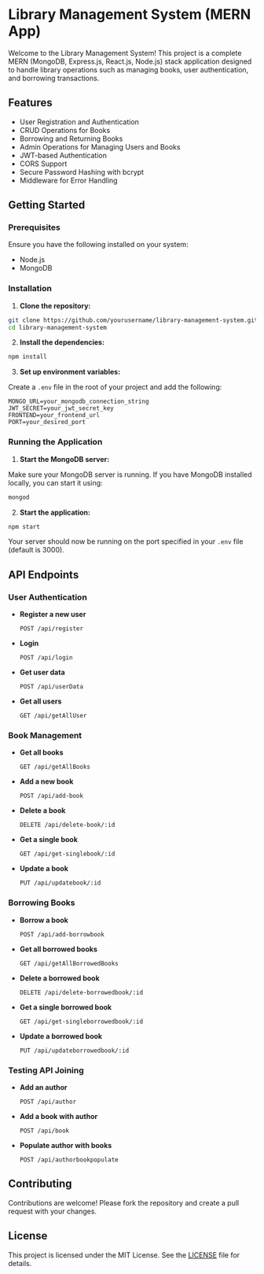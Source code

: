 # Library Management System (MERN App)

Welcome to the Library Management System! This project is a complete MERN (MongoDB, Express.js, React.js, Node.js) stack application designed to handle library operations such as managing books, user authentication, and borrowing transactions.

## Features

- User Registration and Authentication
- CRUD Operations for Books
- Borrowing and Returning Books
- Admin Operations for Managing Users and Books
- JWT-based Authentication
- CORS Support
- Secure Password Hashing with bcrypt
- Middleware for Error Handling

## Getting Started

### Prerequisites

Ensure you have the following installed on your system:

- Node.js
- MongoDB

### Installation

1. **Clone the repository:**

```bash
git clone https://github.com/yourusername/library-management-system.git
cd library-management-system
```

2. **Install the dependencies:**

```bash
npm install
```

3. **Set up environment variables:**

Create a `.env` file in the root of your project and add the following:

```env
MONGO_URL=your_mongodb_connection_string
JWT_SECRET=your_jwt_secret_key
FRONTEND=your_frontend_url
PORT=your_desired_port
```

### Running the Application

1. **Start the MongoDB server:**

Make sure your MongoDB server is running. If you have MongoDB installed locally, you can start it using:

```bash
mongod
```

2. **Start the application:**

```bash
npm start
```

Your server should now be running on the port specified in your `.env` file (default is 3000).

## API Endpoints

### User Authentication

- **Register a new user**

  ```http
  POST /api/register
  ```

- **Login**

  ```http
  POST /api/login
  ```

- **Get user data**

  ```http
  POST /api/userData
  ```

- **Get all users**

  ```http
  GET /api/getAllUser
  ```

### Book Management

- **Get all books**

  ```http
  GET /api/getAllBooks
  ```

- **Add a new book**

  ```http
  POST /api/add-book
  ```

- **Delete a book**

  ```http
  DELETE /api/delete-book/:id
  ```

- **Get a single book**

  ```http
  GET /api/get-singlebook/:id
  ```

- **Update a book**

  ```http
  PUT /api/updatebook/:id
  ```

### Borrowing Books

- **Borrow a book**

  ```http
  POST /api/add-borrowbook
  ```

- **Get all borrowed books**

  ```http
  GET /api/getAllBorrowedBooks
  ```

- **Delete a borrowed book**

  ```http
  DELETE /api/delete-borrowedbook/:id
  ```

- **Get a single borrowed book**

  ```http
  GET /api/get-singleborrowedbook/:id
  ```

- **Update a borrowed book**

  ```http
  PUT /api/updateborrowedbook/:id
  ```

### Testing API Joining

- **Add an author**

  ```http
  POST /api/author
  ```

- **Add a book with author**

  ```http
  POST /api/book
  ```

- **Populate author with books**

  ```http
  POST /api/authorbookpopulate
  ```

## Contributing

Contributions are welcome! Please fork the repository and create a pull request with your changes.

## License

This project is licensed under the MIT License. See the [LICENSE](LICENSE) file for details.

